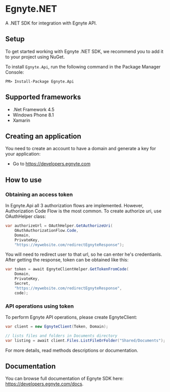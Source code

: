 # Egnyte.NET

A .NET SDK for integration with Egnyte API.

## Setup

To get started working with Egnyte .NET SDK, we recommend you to add it to your project using NuGet.

To install `Egnyte.Api`, run the following command in the Package Manager Console:

```PM> Install-Package Egnyte.Api```

## Supported frameworks

* .Net Framework 4.5
* Windows Phone 8.1
* Xamarin

## Creating an application

You need to create an account to have a domain and generate a key for your application:

- Go to https://developers.egnyte.com

## How to use

### Obtaining an access token

In Egnyte.Api all 3 authorization flows are implemented. However, Authorization Code Flow is the most common. To create authorize uri, use OAuthHelper class:
```csharp
var authorizeUrl = OAuthHelper.GetAuthorizeUri(
    OAuthAuthorizationFlow.Code,
    Domain,
    PrivateKey,
    "https://mywebsite.com/redirectEgnyteResponse");
```

You will need to redirect user to that url, so he can enter he's credentianls. After getting the response, token can be obtained like this:

```csharp
var token = await EgnyteClientHelper.GetTokenFromCode(
	Domain,
    PrivateKey,
    Secret,
    "https://mywebsite.com/redirectEgnyteResponse",
	code);
```

### API operations using token

To perform Egnyte API operations, please create EgnyteClient:

```csharp
var client = new EgnyteClient(Token, Domain);

// lists files and folders in Documents directory
var listing = await client.Files.ListFileOrFolder("Shared/Documents");
```

For more details, read methods descriptions or documentation.

## Documentation

You can browse full documentation of Egnyte SDK here: https://developers.egnyte.com/docs.
